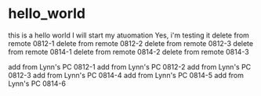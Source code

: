 # hello_world
this is a hello world
I will start my atuomation
Yes, i'm testing it
delete from remote 0812-1
delete from remote 0812-2
delete from remote 0812-3
delete from remote 0814-1
delete from remote 0814-2
delete from remote 0814-3

add from Lynn's PC 0812-1
add from Lynn's PC 0812-2
add from Lynn's PC 0812-3
add from Lynn's PC 0814-4
add from Lynn's PC 0814-5
add from Lynn's PC 0814-6
